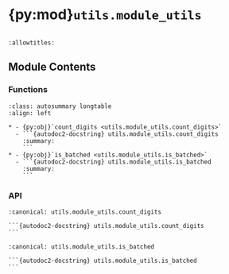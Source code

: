 # {py:mod}`utils.module_utils`

```{py:module} utils.module_utils
```

```{autodoc2-docstring} utils.module_utils
:allowtitles:
```

## Module Contents

### Functions

````{list-table}
:class: autosummary longtable
:align: left

* - {py:obj}`count_digits <utils.module_utils.count_digits>`
  - ```{autodoc2-docstring} utils.module_utils.count_digits
    :summary:
    ```
* - {py:obj}`is_batched <utils.module_utils.is_batched>`
  - ```{autodoc2-docstring} utils.module_utils.is_batched
    :summary:
    ```
````

### API

````{py:function} count_digits(num: int) -> int
:canonical: utils.module_utils.count_digits

```{autodoc2-docstring} utils.module_utils.count_digits
```
````

````{py:function} is_batched(function: collections.abc.Callable) -> bool
:canonical: utils.module_utils.is_batched

```{autodoc2-docstring} utils.module_utils.is_batched
```
````
